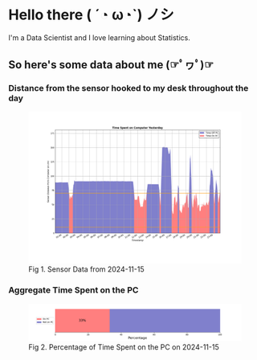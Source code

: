 
# Hello there ( ´◔ ω◔`) ノシ

I'm a Data Scientist and I love learning about Statistics.

## So here's some data about me (☞ﾟヮﾟ)☞


### Distance from the sensor hooked to my desk throughout the day
<figure>
  <picture>
    <source media="(prefers-color-scheme: dark)" srcset="Pi/readme/graphs/lineplot/dark-plot-2024-11-15.png">
    <source media="(prefers-color-scheme: light)" srcset="Pi/readme/graphs/lineplot/light-plot-2024-11-15.png">
    <img alt="Shows a black logo in light color mode and a white one in dark color mode." src="Pi/readme/graphs/lineplot/light-plot-2024-11-15.png">
  </picture>
  <figcaption>Fig 1. Sensor Data from 2024-11-15</figcaption>
</figure>



### Aggregate Time Spent on the PC
<figure>
  <picture>
    <source media="(prefers-color-scheme: dark)" srcset="Pi/readme/graphs/barplot/dark-plot-2024-11-15.png">
    <source media="(prefers-color-scheme: light)" srcset="Pi/readme/graphs/barplot/light-plot-2024-11-15.png">
    <img alt="Shows a black logo in light color mode and a white one in dark color mode." src="Pi/readme/graphs/barplot/light-plot-2024-11-15.png">
  </picture>
  <figcaption>Fig 2. Percentage of Time Spent on the PC on 2024-11-15</figcaption>
</figure>
